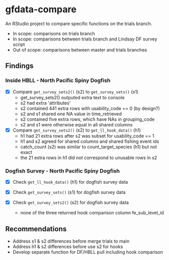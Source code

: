 # gfdata-compare

An RStudio project to compare specific functions on the trials branch.

- In scope: comparisons on trials branch
- In scope: comparisons between trials branch and Lindsay DF survey script
- Out of scope: comparisons between master and trials branches

## Findings

### Inside HBLL - North Pacific Spiny Dogfish

- [x] Compare `get_survey_sets2()` (s2) to `get_survey_sets()` (s1)
  - get_survey_sets2() outputed extra text to console
  - s2 had extra 'attributes' 
  - s2 contained 441 extra rows with usability_code == 0 (by design?)
  - s2 and s1 shared one NA value in time_retrieved
  - s2 contained five extra rows, which have NAs in grouping_code
  - s2 and s1 were otherwise equal in all shared columns
- [X] Compare `get_survey_sets2()` (s2) to `get_ll_hook_data()` (h1)
  - h1 had 21 extra rows after s2 was subset for usability_code == 1
  - h1 and s2 agreed for shared columns and shared fishing event ids
  - catch_count (s2) was similar to count_target_species (h1) but not exact
  - the 21 extra rows in h1 did not correspond to unusable rows in s2

### Dogfish Survey - North Pacific Spiny Dogfish

- [x] Check `get_ll_hook_data()` (h1) for dogfish survey data
- [x] Check `get_survey_sets()` (s1) for dogfish survey data
- [x] Check `get_survey_sets2()` (s2) for dogfish survey data

  - none of the three returned hook comparison column fe_sub_level_id

## Recommendations

  - Address s1 & s2 differences before merge trials to main
  - Address h1 & s2 differences before use s2 for hooks
  - Develop separate function for DF/HBLL pull including hook comparison
  
